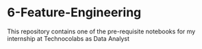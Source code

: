 # 6-Feature-Engineering
This repository contains one of the pre-requisite notebooks for my internship at Technocolabs as Data Analyst
